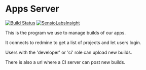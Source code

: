 # Apps Server

[![Build Status](https://travis-ci.org/mcfedr/awspushbundle.svg?branch=master)](https://travis-ci.org/mcfedr/awspushbundle)
[![SensioLabsInsight](https://insight.sensiolabs.com/projects/7e38748f-0898-49e6-8172-aed83695d9f0/mini.png)](https://insight.sensiolabs.com/projects/7e38748f-0898-49e6-8172-aed83695d9f0)

This is the program we use to manage builds of our apps. 

It connects to redmine to get a list of projects and let users login.

Users with the 'developer' or 'ci' role can upload new builds.

There is also a url where a CI server can post new builds.
